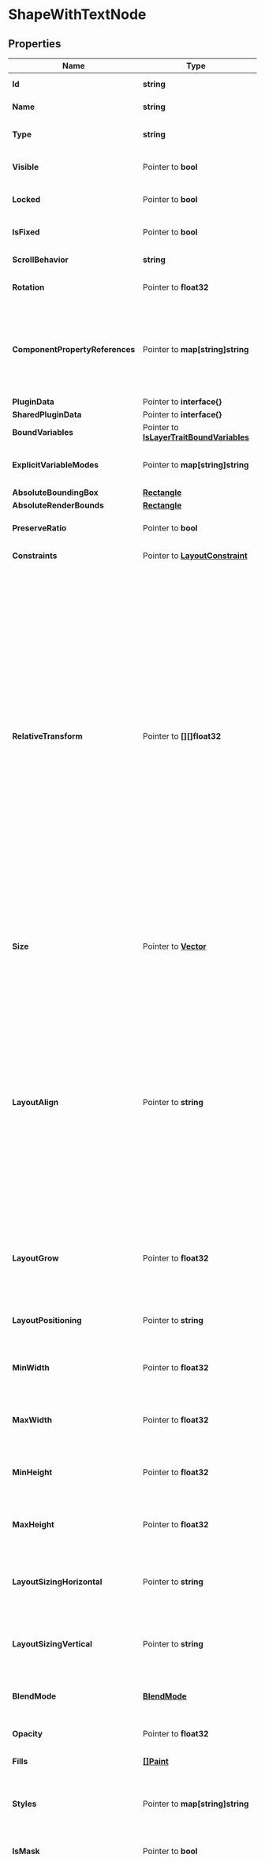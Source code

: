 # ShapeWithTextNode

## Properties

Name | Type | Description | Notes
------------ | ------------- | ------------- | -------------
**Id** | **string** | A string uniquely identifying this node within the document. | 
**Name** | **string** | The name given to the node by the user in the tool. | 
**Type** | **string** | The type of this node, represented by the string literal \&quot;SHAPE_WITH_TEXT\&quot; | 
**Visible** | Pointer to **bool** | Whether or not the node is visible on the canvas. | [optional] [default to true]
**Locked** | Pointer to **bool** | If true, layer is locked and cannot be edited | [optional] [default to false]
**IsFixed** | Pointer to **bool** | Whether the layer is fixed while the parent is scrolling | [optional] [default to false]
**ScrollBehavior** | **string** | How layer should be treated when the frame is resized | [default to "SCROLLS"]
**Rotation** | Pointer to **float32** | The rotation of the node, if not 0. | [optional] [default to 0]
**ComponentPropertyReferences** | Pointer to **map[string]string** | A mapping of a layer&#39;s property to component property name of component properties attached to this node. The component property name can be used to look up more information on the corresponding component&#39;s or component set&#39;s componentPropertyDefinitions. | [optional] 
**PluginData** | Pointer to **interface{}** |  | [optional] 
**SharedPluginData** | Pointer to **interface{}** |  | [optional] 
**BoundVariables** | Pointer to [**IsLayerTraitBoundVariables**](IsLayerTraitBoundVariables.md) |  | [optional] 
**ExplicitVariableModes** | Pointer to **map[string]string** | A mapping of variable collection ID to mode ID representing the explicitly set modes for this node. | [optional] 
**AbsoluteBoundingBox** | [**Rectangle**](Rectangle.md) |  | 
**AbsoluteRenderBounds** | [**Rectangle**](Rectangle.md) |  | 
**PreserveRatio** | Pointer to **bool** | Keep height and width constrained to same ratio. | [optional] [default to false]
**Constraints** | Pointer to [**LayoutConstraint**](LayoutConstraint.md) | Horizontal and vertical layout constraints for node. | [optional] 
**RelativeTransform** | Pointer to **[][]float32** | A transformation matrix is standard way in computer graphics to represent translation and rotation. These are the top two rows of a 3x3 matrix. The bottom row of the matrix is assumed to be [0, 0, 1]. This is known as an affine transform and is enough to represent translation, rotation, and skew.  The identity transform is [[1, 0, 0], [0, 1, 0]].  A translation matrix will typically look like:  &#x60;&#x60;&#x60; [[1, 0, tx],   [0, 1, ty]] &#x60;&#x60;&#x60;  and a rotation matrix will typically look like:  &#x60;&#x60;&#x60; [[cos(angle), sin(angle), 0],   [-sin(angle), cos(angle), 0]] &#x60;&#x60;&#x60;  Another way to think about this transform is as three vectors:  - The x axis (t[0][0], t[1][0]) - The y axis (t[0][1], t[1][1]) - The translation offset (t[0][2], t[1][2])  The most common usage of the Transform matrix is the &#x60;relativeTransform property&#x60;. This particular usage of the matrix has a few additional restrictions. The translation offset can take on any value but we do enforce that the axis vectors are unit vectors (i.e. have length 1). The axes are not required to be at 90° angles to each other. | [optional] 
**Size** | Pointer to [**Vector**](Vector.md) | Width and height of element. This is different from the width and height of the bounding box in that the absolute bounding box represents the element after scaling and rotation. Only present if &#x60;geometry&#x3D;paths&#x60; is passed. | [optional] 
**LayoutAlign** | Pointer to **string** |  Determines if the layer should stretch along the parent&#39;s counter axis. This property is only provided for direct children of auto-layout frames.  - &#x60;INHERIT&#x60; - &#x60;STRETCH&#x60;  In previous versions of auto layout, determined how the layer is aligned inside an auto-layout frame. This property is only provided for direct children of auto-layout frames.  - &#x60;MIN&#x60; - &#x60;CENTER&#x60; - &#x60;MAX&#x60; - &#x60;STRETCH&#x60;  In horizontal auto-layout frames, \&quot;MIN\&quot; and \&quot;MAX\&quot; correspond to \&quot;TOP\&quot; and \&quot;BOTTOM\&quot;. In vertical auto-layout frames, \&quot;MIN\&quot; and \&quot;MAX\&quot; correspond to \&quot;LEFT\&quot; and \&quot;RIGHT\&quot;. | [optional] 
**LayoutGrow** | Pointer to **float32** | This property is applicable only for direct children of auto-layout frames, ignored otherwise. Determines whether a layer should stretch along the parent&#39;s primary axis. A &#x60;0&#x60; corresponds to a fixed size and &#x60;1&#x60; corresponds to stretch. | [optional] [default to 0]
**LayoutPositioning** | Pointer to **string** | Determines whether a layer&#39;s size and position should be determined by auto-layout settings or manually adjustable. | [optional] [default to "AUTO"]
**MinWidth** | Pointer to **float32** | The minimum width of the frame. This property is only applicable for auto-layout frames or direct children of auto-layout frames. | [optional] [default to 0]
**MaxWidth** | Pointer to **float32** | The maximum width of the frame. This property is only applicable for auto-layout frames or direct children of auto-layout frames. | [optional] [default to 0]
**MinHeight** | Pointer to **float32** | The minimum height of the frame. This property is only applicable for auto-layout frames or direct children of auto-layout frames. | [optional] [default to 0]
**MaxHeight** | Pointer to **float32** | The maximum height of the frame. This property is only applicable for auto-layout frames or direct children of auto-layout frames. | [optional] [default to 0]
**LayoutSizingHorizontal** | Pointer to **string** | The horizontal sizing setting on this auto-layout frame or frame child. - &#x60;FIXED&#x60; - &#x60;HUG&#x60;: only valid on auto-layout frames and text nodes - &#x60;FILL&#x60;: only valid on auto-layout frame children | [optional] 
**LayoutSizingVertical** | Pointer to **string** | The vertical sizing setting on this auto-layout frame or frame child. - &#x60;FIXED&#x60; - &#x60;HUG&#x60;: only valid on auto-layout frames and text nodes - &#x60;FILL&#x60;: only valid on auto-layout frame children | [optional] 
**BlendMode** | [**BlendMode**](BlendMode.md) | How this node blends with nodes behind it in the scene (see blend mode section for more details) | 
**Opacity** | Pointer to **float32** | Opacity of the node | [optional] [default to 1]
**Fills** | [**[]Paint**](Paint.md) | An array of fill paints applied to the node. | 
**Styles** | Pointer to **map[string]string** | A mapping of a StyleType to style ID (see Style) of styles present on this node. The style ID can be used to look up more information about the style in the top-level styles field. | [optional] 
**IsMask** | Pointer to **bool** | Does this node mask sibling nodes in front of it? | [optional] [default to false]
**MaskType** | Pointer to **string** | If this layer is a mask, this property describes the operation used to mask the layer&#39;s siblings. The value may be one of the following:  - ALPHA: the mask node&#39;s alpha channel will be used to determine the opacity of each pixel in the masked result. - VECTOR: if the mask node has visible fill paints, every pixel inside the node&#39;s fill regions will be fully visible in the masked result. If the mask has visible stroke paints, every pixel inside the node&#39;s stroke regions will be fully visible in the masked result. - LUMINANCE: the luminance value of each pixel of the mask node will be used to determine the opacity of that pixel in the masked result. | [optional] 
**IsMaskOutline** | Pointer to **bool** | True if maskType is VECTOR. This field is deprecated; use maskType instead. | [optional] [default to false]
**Effects** | [**[]Effect**](Effect.md) | An array of effects attached to this node (see effects section for more details) | 
**ExportSettings** | Pointer to [**[]ExportSetting**](ExportSetting.md) | An array of export settings representing images to export from the node. | [optional] 
**Characters** | **string** | Text contained within a text box. | 
**CornerRadius** | Pointer to **float32** | Radius of each corner if a single radius is set for all corners | [optional] [default to 0]
**CornerSmoothing** | Pointer to **float32** | A value that lets you control how \&quot;smooth\&quot; the corners are. Ranges from 0 to 1. 0 is the default and means that the corner is perfectly circular. A value of 0.6 means the corner matches the iOS 7 \&quot;squircle\&quot; icon shape. Other values produce various other curves. | [optional] 
**RectangleCornerRadii** | Pointer to **[]float32** | Array of length 4 of the radius of each corner of the frame, starting in the top left and proceeding clockwise.  Values are given in the order top-left, top-right, bottom-right, bottom-left. | [optional] 
**Strokes** | Pointer to [**[]Paint**](Paint.md) | An array of stroke paints applied to the node. | [optional] 
**StrokeWeight** | Pointer to **float32** | The weight of strokes on the node. | [optional] [default to 1]
**StrokeAlign** | Pointer to **string** | Position of stroke relative to vector outline, as a string enum  - &#x60;INSIDE&#x60;: stroke drawn inside the shape boundary - &#x60;OUTSIDE&#x60;: stroke drawn outside the shape boundary - &#x60;CENTER&#x60;: stroke drawn centered along the shape boundary | [optional] 
**StrokeJoin** | Pointer to **string** | A string enum with value of \&quot;MITER\&quot;, \&quot;BEVEL\&quot;, or \&quot;ROUND\&quot;, describing how corners in vector paths are rendered. | [optional] [default to "MITER"]
**StrokeDashes** | Pointer to **[]float32** | An array of floating point numbers describing the pattern of dash length and gap lengths that the vector stroke will use when drawn.  For example a value of [1, 2] indicates that the stroke will be drawn with a dash of length 1 followed by a gap of length 2, repeated. | [optional] 
**ShapeType** | [**ShapeType**](ShapeType.md) | Geometric shape type. Most shape types have the same name as their tooltip but there are a few exceptions. ENG_DATABASE: Cylinder, ENG_QUEUE: Horizontal cylinder, ENG_FILE: File, ENG_FOLDER: Folder. | 

## Methods

### NewShapeWithTextNode

`func NewShapeWithTextNode(id string, name string, type_ string, scrollBehavior string, absoluteBoundingBox Rectangle, absoluteRenderBounds Rectangle, blendMode BlendMode, fills []Paint, effects []Effect, characters string, shapeType ShapeType, ) *ShapeWithTextNode`

NewShapeWithTextNode instantiates a new ShapeWithTextNode object
This constructor will assign default values to properties that have it defined,
and makes sure properties required by API are set, but the set of arguments
will change when the set of required properties is changed

### NewShapeWithTextNodeWithDefaults

`func NewShapeWithTextNodeWithDefaults() *ShapeWithTextNode`

NewShapeWithTextNodeWithDefaults instantiates a new ShapeWithTextNode object
This constructor will only assign default values to properties that have it defined,
but it doesn't guarantee that properties required by API are set

### GetId

`func (o *ShapeWithTextNode) GetId() string`

GetId returns the Id field if non-nil, zero value otherwise.

### GetIdOk

`func (o *ShapeWithTextNode) GetIdOk() (*string, bool)`

GetIdOk returns a tuple with the Id field if it's non-nil, zero value otherwise
and a boolean to check if the value has been set.

### SetId

`func (o *ShapeWithTextNode) SetId(v string)`

SetId sets Id field to given value.


### GetName

`func (o *ShapeWithTextNode) GetName() string`

GetName returns the Name field if non-nil, zero value otherwise.

### GetNameOk

`func (o *ShapeWithTextNode) GetNameOk() (*string, bool)`

GetNameOk returns a tuple with the Name field if it's non-nil, zero value otherwise
and a boolean to check if the value has been set.

### SetName

`func (o *ShapeWithTextNode) SetName(v string)`

SetName sets Name field to given value.


### GetType

`func (o *ShapeWithTextNode) GetType() string`

GetType returns the Type field if non-nil, zero value otherwise.

### GetTypeOk

`func (o *ShapeWithTextNode) GetTypeOk() (*string, bool)`

GetTypeOk returns a tuple with the Type field if it's non-nil, zero value otherwise
and a boolean to check if the value has been set.

### SetType

`func (o *ShapeWithTextNode) SetType(v string)`

SetType sets Type field to given value.


### GetVisible

`func (o *ShapeWithTextNode) GetVisible() bool`

GetVisible returns the Visible field if non-nil, zero value otherwise.

### GetVisibleOk

`func (o *ShapeWithTextNode) GetVisibleOk() (*bool, bool)`

GetVisibleOk returns a tuple with the Visible field if it's non-nil, zero value otherwise
and a boolean to check if the value has been set.

### SetVisible

`func (o *ShapeWithTextNode) SetVisible(v bool)`

SetVisible sets Visible field to given value.

### HasVisible

`func (o *ShapeWithTextNode) HasVisible() bool`

HasVisible returns a boolean if a field has been set.

### GetLocked

`func (o *ShapeWithTextNode) GetLocked() bool`

GetLocked returns the Locked field if non-nil, zero value otherwise.

### GetLockedOk

`func (o *ShapeWithTextNode) GetLockedOk() (*bool, bool)`

GetLockedOk returns a tuple with the Locked field if it's non-nil, zero value otherwise
and a boolean to check if the value has been set.

### SetLocked

`func (o *ShapeWithTextNode) SetLocked(v bool)`

SetLocked sets Locked field to given value.

### HasLocked

`func (o *ShapeWithTextNode) HasLocked() bool`

HasLocked returns a boolean if a field has been set.

### GetIsFixed

`func (o *ShapeWithTextNode) GetIsFixed() bool`

GetIsFixed returns the IsFixed field if non-nil, zero value otherwise.

### GetIsFixedOk

`func (o *ShapeWithTextNode) GetIsFixedOk() (*bool, bool)`

GetIsFixedOk returns a tuple with the IsFixed field if it's non-nil, zero value otherwise
and a boolean to check if the value has been set.

### SetIsFixed

`func (o *ShapeWithTextNode) SetIsFixed(v bool)`

SetIsFixed sets IsFixed field to given value.

### HasIsFixed

`func (o *ShapeWithTextNode) HasIsFixed() bool`

HasIsFixed returns a boolean if a field has been set.

### GetScrollBehavior

`func (o *ShapeWithTextNode) GetScrollBehavior() string`

GetScrollBehavior returns the ScrollBehavior field if non-nil, zero value otherwise.

### GetScrollBehaviorOk

`func (o *ShapeWithTextNode) GetScrollBehaviorOk() (*string, bool)`

GetScrollBehaviorOk returns a tuple with the ScrollBehavior field if it's non-nil, zero value otherwise
and a boolean to check if the value has been set.

### SetScrollBehavior

`func (o *ShapeWithTextNode) SetScrollBehavior(v string)`

SetScrollBehavior sets ScrollBehavior field to given value.


### GetRotation

`func (o *ShapeWithTextNode) GetRotation() float32`

GetRotation returns the Rotation field if non-nil, zero value otherwise.

### GetRotationOk

`func (o *ShapeWithTextNode) GetRotationOk() (*float32, bool)`

GetRotationOk returns a tuple with the Rotation field if it's non-nil, zero value otherwise
and a boolean to check if the value has been set.

### SetRotation

`func (o *ShapeWithTextNode) SetRotation(v float32)`

SetRotation sets Rotation field to given value.

### HasRotation

`func (o *ShapeWithTextNode) HasRotation() bool`

HasRotation returns a boolean if a field has been set.

### GetComponentPropertyReferences

`func (o *ShapeWithTextNode) GetComponentPropertyReferences() map[string]string`

GetComponentPropertyReferences returns the ComponentPropertyReferences field if non-nil, zero value otherwise.

### GetComponentPropertyReferencesOk

`func (o *ShapeWithTextNode) GetComponentPropertyReferencesOk() (*map[string]string, bool)`

GetComponentPropertyReferencesOk returns a tuple with the ComponentPropertyReferences field if it's non-nil, zero value otherwise
and a boolean to check if the value has been set.

### SetComponentPropertyReferences

`func (o *ShapeWithTextNode) SetComponentPropertyReferences(v map[string]string)`

SetComponentPropertyReferences sets ComponentPropertyReferences field to given value.

### HasComponentPropertyReferences

`func (o *ShapeWithTextNode) HasComponentPropertyReferences() bool`

HasComponentPropertyReferences returns a boolean if a field has been set.

### GetPluginData

`func (o *ShapeWithTextNode) GetPluginData() interface{}`

GetPluginData returns the PluginData field if non-nil, zero value otherwise.

### GetPluginDataOk

`func (o *ShapeWithTextNode) GetPluginDataOk() (*interface{}, bool)`

GetPluginDataOk returns a tuple with the PluginData field if it's non-nil, zero value otherwise
and a boolean to check if the value has been set.

### SetPluginData

`func (o *ShapeWithTextNode) SetPluginData(v interface{})`

SetPluginData sets PluginData field to given value.

### HasPluginData

`func (o *ShapeWithTextNode) HasPluginData() bool`

HasPluginData returns a boolean if a field has been set.

### SetPluginDataNil

`func (o *ShapeWithTextNode) SetPluginDataNil(b bool)`

 SetPluginDataNil sets the value for PluginData to be an explicit nil

### UnsetPluginData
`func (o *ShapeWithTextNode) UnsetPluginData()`

UnsetPluginData ensures that no value is present for PluginData, not even an explicit nil
### GetSharedPluginData

`func (o *ShapeWithTextNode) GetSharedPluginData() interface{}`

GetSharedPluginData returns the SharedPluginData field if non-nil, zero value otherwise.

### GetSharedPluginDataOk

`func (o *ShapeWithTextNode) GetSharedPluginDataOk() (*interface{}, bool)`

GetSharedPluginDataOk returns a tuple with the SharedPluginData field if it's non-nil, zero value otherwise
and a boolean to check if the value has been set.

### SetSharedPluginData

`func (o *ShapeWithTextNode) SetSharedPluginData(v interface{})`

SetSharedPluginData sets SharedPluginData field to given value.

### HasSharedPluginData

`func (o *ShapeWithTextNode) HasSharedPluginData() bool`

HasSharedPluginData returns a boolean if a field has been set.

### SetSharedPluginDataNil

`func (o *ShapeWithTextNode) SetSharedPluginDataNil(b bool)`

 SetSharedPluginDataNil sets the value for SharedPluginData to be an explicit nil

### UnsetSharedPluginData
`func (o *ShapeWithTextNode) UnsetSharedPluginData()`

UnsetSharedPluginData ensures that no value is present for SharedPluginData, not even an explicit nil
### GetBoundVariables

`func (o *ShapeWithTextNode) GetBoundVariables() IsLayerTraitBoundVariables`

GetBoundVariables returns the BoundVariables field if non-nil, zero value otherwise.

### GetBoundVariablesOk

`func (o *ShapeWithTextNode) GetBoundVariablesOk() (*IsLayerTraitBoundVariables, bool)`

GetBoundVariablesOk returns a tuple with the BoundVariables field if it's non-nil, zero value otherwise
and a boolean to check if the value has been set.

### SetBoundVariables

`func (o *ShapeWithTextNode) SetBoundVariables(v IsLayerTraitBoundVariables)`

SetBoundVariables sets BoundVariables field to given value.

### HasBoundVariables

`func (o *ShapeWithTextNode) HasBoundVariables() bool`

HasBoundVariables returns a boolean if a field has been set.

### GetExplicitVariableModes

`func (o *ShapeWithTextNode) GetExplicitVariableModes() map[string]string`

GetExplicitVariableModes returns the ExplicitVariableModes field if non-nil, zero value otherwise.

### GetExplicitVariableModesOk

`func (o *ShapeWithTextNode) GetExplicitVariableModesOk() (*map[string]string, bool)`

GetExplicitVariableModesOk returns a tuple with the ExplicitVariableModes field if it's non-nil, zero value otherwise
and a boolean to check if the value has been set.

### SetExplicitVariableModes

`func (o *ShapeWithTextNode) SetExplicitVariableModes(v map[string]string)`

SetExplicitVariableModes sets ExplicitVariableModes field to given value.

### HasExplicitVariableModes

`func (o *ShapeWithTextNode) HasExplicitVariableModes() bool`

HasExplicitVariableModes returns a boolean if a field has been set.

### GetAbsoluteBoundingBox

`func (o *ShapeWithTextNode) GetAbsoluteBoundingBox() Rectangle`

GetAbsoluteBoundingBox returns the AbsoluteBoundingBox field if non-nil, zero value otherwise.

### GetAbsoluteBoundingBoxOk

`func (o *ShapeWithTextNode) GetAbsoluteBoundingBoxOk() (*Rectangle, bool)`

GetAbsoluteBoundingBoxOk returns a tuple with the AbsoluteBoundingBox field if it's non-nil, zero value otherwise
and a boolean to check if the value has been set.

### SetAbsoluteBoundingBox

`func (o *ShapeWithTextNode) SetAbsoluteBoundingBox(v Rectangle)`

SetAbsoluteBoundingBox sets AbsoluteBoundingBox field to given value.


### GetAbsoluteRenderBounds

`func (o *ShapeWithTextNode) GetAbsoluteRenderBounds() Rectangle`

GetAbsoluteRenderBounds returns the AbsoluteRenderBounds field if non-nil, zero value otherwise.

### GetAbsoluteRenderBoundsOk

`func (o *ShapeWithTextNode) GetAbsoluteRenderBoundsOk() (*Rectangle, bool)`

GetAbsoluteRenderBoundsOk returns a tuple with the AbsoluteRenderBounds field if it's non-nil, zero value otherwise
and a boolean to check if the value has been set.

### SetAbsoluteRenderBounds

`func (o *ShapeWithTextNode) SetAbsoluteRenderBounds(v Rectangle)`

SetAbsoluteRenderBounds sets AbsoluteRenderBounds field to given value.


### GetPreserveRatio

`func (o *ShapeWithTextNode) GetPreserveRatio() bool`

GetPreserveRatio returns the PreserveRatio field if non-nil, zero value otherwise.

### GetPreserveRatioOk

`func (o *ShapeWithTextNode) GetPreserveRatioOk() (*bool, bool)`

GetPreserveRatioOk returns a tuple with the PreserveRatio field if it's non-nil, zero value otherwise
and a boolean to check if the value has been set.

### SetPreserveRatio

`func (o *ShapeWithTextNode) SetPreserveRatio(v bool)`

SetPreserveRatio sets PreserveRatio field to given value.

### HasPreserveRatio

`func (o *ShapeWithTextNode) HasPreserveRatio() bool`

HasPreserveRatio returns a boolean if a field has been set.

### GetConstraints

`func (o *ShapeWithTextNode) GetConstraints() LayoutConstraint`

GetConstraints returns the Constraints field if non-nil, zero value otherwise.

### GetConstraintsOk

`func (o *ShapeWithTextNode) GetConstraintsOk() (*LayoutConstraint, bool)`

GetConstraintsOk returns a tuple with the Constraints field if it's non-nil, zero value otherwise
and a boolean to check if the value has been set.

### SetConstraints

`func (o *ShapeWithTextNode) SetConstraints(v LayoutConstraint)`

SetConstraints sets Constraints field to given value.

### HasConstraints

`func (o *ShapeWithTextNode) HasConstraints() bool`

HasConstraints returns a boolean if a field has been set.

### GetRelativeTransform

`func (o *ShapeWithTextNode) GetRelativeTransform() [][]float32`

GetRelativeTransform returns the RelativeTransform field if non-nil, zero value otherwise.

### GetRelativeTransformOk

`func (o *ShapeWithTextNode) GetRelativeTransformOk() (*[][]float32, bool)`

GetRelativeTransformOk returns a tuple with the RelativeTransform field if it's non-nil, zero value otherwise
and a boolean to check if the value has been set.

### SetRelativeTransform

`func (o *ShapeWithTextNode) SetRelativeTransform(v [][]float32)`

SetRelativeTransform sets RelativeTransform field to given value.

### HasRelativeTransform

`func (o *ShapeWithTextNode) HasRelativeTransform() bool`

HasRelativeTransform returns a boolean if a field has been set.

### GetSize

`func (o *ShapeWithTextNode) GetSize() Vector`

GetSize returns the Size field if non-nil, zero value otherwise.

### GetSizeOk

`func (o *ShapeWithTextNode) GetSizeOk() (*Vector, bool)`

GetSizeOk returns a tuple with the Size field if it's non-nil, zero value otherwise
and a boolean to check if the value has been set.

### SetSize

`func (o *ShapeWithTextNode) SetSize(v Vector)`

SetSize sets Size field to given value.

### HasSize

`func (o *ShapeWithTextNode) HasSize() bool`

HasSize returns a boolean if a field has been set.

### GetLayoutAlign

`func (o *ShapeWithTextNode) GetLayoutAlign() string`

GetLayoutAlign returns the LayoutAlign field if non-nil, zero value otherwise.

### GetLayoutAlignOk

`func (o *ShapeWithTextNode) GetLayoutAlignOk() (*string, bool)`

GetLayoutAlignOk returns a tuple with the LayoutAlign field if it's non-nil, zero value otherwise
and a boolean to check if the value has been set.

### SetLayoutAlign

`func (o *ShapeWithTextNode) SetLayoutAlign(v string)`

SetLayoutAlign sets LayoutAlign field to given value.

### HasLayoutAlign

`func (o *ShapeWithTextNode) HasLayoutAlign() bool`

HasLayoutAlign returns a boolean if a field has been set.

### GetLayoutGrow

`func (o *ShapeWithTextNode) GetLayoutGrow() float32`

GetLayoutGrow returns the LayoutGrow field if non-nil, zero value otherwise.

### GetLayoutGrowOk

`func (o *ShapeWithTextNode) GetLayoutGrowOk() (*float32, bool)`

GetLayoutGrowOk returns a tuple with the LayoutGrow field if it's non-nil, zero value otherwise
and a boolean to check if the value has been set.

### SetLayoutGrow

`func (o *ShapeWithTextNode) SetLayoutGrow(v float32)`

SetLayoutGrow sets LayoutGrow field to given value.

### HasLayoutGrow

`func (o *ShapeWithTextNode) HasLayoutGrow() bool`

HasLayoutGrow returns a boolean if a field has been set.

### GetLayoutPositioning

`func (o *ShapeWithTextNode) GetLayoutPositioning() string`

GetLayoutPositioning returns the LayoutPositioning field if non-nil, zero value otherwise.

### GetLayoutPositioningOk

`func (o *ShapeWithTextNode) GetLayoutPositioningOk() (*string, bool)`

GetLayoutPositioningOk returns a tuple with the LayoutPositioning field if it's non-nil, zero value otherwise
and a boolean to check if the value has been set.

### SetLayoutPositioning

`func (o *ShapeWithTextNode) SetLayoutPositioning(v string)`

SetLayoutPositioning sets LayoutPositioning field to given value.

### HasLayoutPositioning

`func (o *ShapeWithTextNode) HasLayoutPositioning() bool`

HasLayoutPositioning returns a boolean if a field has been set.

### GetMinWidth

`func (o *ShapeWithTextNode) GetMinWidth() float32`

GetMinWidth returns the MinWidth field if non-nil, zero value otherwise.

### GetMinWidthOk

`func (o *ShapeWithTextNode) GetMinWidthOk() (*float32, bool)`

GetMinWidthOk returns a tuple with the MinWidth field if it's non-nil, zero value otherwise
and a boolean to check if the value has been set.

### SetMinWidth

`func (o *ShapeWithTextNode) SetMinWidth(v float32)`

SetMinWidth sets MinWidth field to given value.

### HasMinWidth

`func (o *ShapeWithTextNode) HasMinWidth() bool`

HasMinWidth returns a boolean if a field has been set.

### GetMaxWidth

`func (o *ShapeWithTextNode) GetMaxWidth() float32`

GetMaxWidth returns the MaxWidth field if non-nil, zero value otherwise.

### GetMaxWidthOk

`func (o *ShapeWithTextNode) GetMaxWidthOk() (*float32, bool)`

GetMaxWidthOk returns a tuple with the MaxWidth field if it's non-nil, zero value otherwise
and a boolean to check if the value has been set.

### SetMaxWidth

`func (o *ShapeWithTextNode) SetMaxWidth(v float32)`

SetMaxWidth sets MaxWidth field to given value.

### HasMaxWidth

`func (o *ShapeWithTextNode) HasMaxWidth() bool`

HasMaxWidth returns a boolean if a field has been set.

### GetMinHeight

`func (o *ShapeWithTextNode) GetMinHeight() float32`

GetMinHeight returns the MinHeight field if non-nil, zero value otherwise.

### GetMinHeightOk

`func (o *ShapeWithTextNode) GetMinHeightOk() (*float32, bool)`

GetMinHeightOk returns a tuple with the MinHeight field if it's non-nil, zero value otherwise
and a boolean to check if the value has been set.

### SetMinHeight

`func (o *ShapeWithTextNode) SetMinHeight(v float32)`

SetMinHeight sets MinHeight field to given value.

### HasMinHeight

`func (o *ShapeWithTextNode) HasMinHeight() bool`

HasMinHeight returns a boolean if a field has been set.

### GetMaxHeight

`func (o *ShapeWithTextNode) GetMaxHeight() float32`

GetMaxHeight returns the MaxHeight field if non-nil, zero value otherwise.

### GetMaxHeightOk

`func (o *ShapeWithTextNode) GetMaxHeightOk() (*float32, bool)`

GetMaxHeightOk returns a tuple with the MaxHeight field if it's non-nil, zero value otherwise
and a boolean to check if the value has been set.

### SetMaxHeight

`func (o *ShapeWithTextNode) SetMaxHeight(v float32)`

SetMaxHeight sets MaxHeight field to given value.

### HasMaxHeight

`func (o *ShapeWithTextNode) HasMaxHeight() bool`

HasMaxHeight returns a boolean if a field has been set.

### GetLayoutSizingHorizontal

`func (o *ShapeWithTextNode) GetLayoutSizingHorizontal() string`

GetLayoutSizingHorizontal returns the LayoutSizingHorizontal field if non-nil, zero value otherwise.

### GetLayoutSizingHorizontalOk

`func (o *ShapeWithTextNode) GetLayoutSizingHorizontalOk() (*string, bool)`

GetLayoutSizingHorizontalOk returns a tuple with the LayoutSizingHorizontal field if it's non-nil, zero value otherwise
and a boolean to check if the value has been set.

### SetLayoutSizingHorizontal

`func (o *ShapeWithTextNode) SetLayoutSizingHorizontal(v string)`

SetLayoutSizingHorizontal sets LayoutSizingHorizontal field to given value.

### HasLayoutSizingHorizontal

`func (o *ShapeWithTextNode) HasLayoutSizingHorizontal() bool`

HasLayoutSizingHorizontal returns a boolean if a field has been set.

### GetLayoutSizingVertical

`func (o *ShapeWithTextNode) GetLayoutSizingVertical() string`

GetLayoutSizingVertical returns the LayoutSizingVertical field if non-nil, zero value otherwise.

### GetLayoutSizingVerticalOk

`func (o *ShapeWithTextNode) GetLayoutSizingVerticalOk() (*string, bool)`

GetLayoutSizingVerticalOk returns a tuple with the LayoutSizingVertical field if it's non-nil, zero value otherwise
and a boolean to check if the value has been set.

### SetLayoutSizingVertical

`func (o *ShapeWithTextNode) SetLayoutSizingVertical(v string)`

SetLayoutSizingVertical sets LayoutSizingVertical field to given value.

### HasLayoutSizingVertical

`func (o *ShapeWithTextNode) HasLayoutSizingVertical() bool`

HasLayoutSizingVertical returns a boolean if a field has been set.

### GetBlendMode

`func (o *ShapeWithTextNode) GetBlendMode() BlendMode`

GetBlendMode returns the BlendMode field if non-nil, zero value otherwise.

### GetBlendModeOk

`func (o *ShapeWithTextNode) GetBlendModeOk() (*BlendMode, bool)`

GetBlendModeOk returns a tuple with the BlendMode field if it's non-nil, zero value otherwise
and a boolean to check if the value has been set.

### SetBlendMode

`func (o *ShapeWithTextNode) SetBlendMode(v BlendMode)`

SetBlendMode sets BlendMode field to given value.


### GetOpacity

`func (o *ShapeWithTextNode) GetOpacity() float32`

GetOpacity returns the Opacity field if non-nil, zero value otherwise.

### GetOpacityOk

`func (o *ShapeWithTextNode) GetOpacityOk() (*float32, bool)`

GetOpacityOk returns a tuple with the Opacity field if it's non-nil, zero value otherwise
and a boolean to check if the value has been set.

### SetOpacity

`func (o *ShapeWithTextNode) SetOpacity(v float32)`

SetOpacity sets Opacity field to given value.

### HasOpacity

`func (o *ShapeWithTextNode) HasOpacity() bool`

HasOpacity returns a boolean if a field has been set.

### GetFills

`func (o *ShapeWithTextNode) GetFills() []Paint`

GetFills returns the Fills field if non-nil, zero value otherwise.

### GetFillsOk

`func (o *ShapeWithTextNode) GetFillsOk() (*[]Paint, bool)`

GetFillsOk returns a tuple with the Fills field if it's non-nil, zero value otherwise
and a boolean to check if the value has been set.

### SetFills

`func (o *ShapeWithTextNode) SetFills(v []Paint)`

SetFills sets Fills field to given value.


### GetStyles

`func (o *ShapeWithTextNode) GetStyles() map[string]string`

GetStyles returns the Styles field if non-nil, zero value otherwise.

### GetStylesOk

`func (o *ShapeWithTextNode) GetStylesOk() (*map[string]string, bool)`

GetStylesOk returns a tuple with the Styles field if it's non-nil, zero value otherwise
and a boolean to check if the value has been set.

### SetStyles

`func (o *ShapeWithTextNode) SetStyles(v map[string]string)`

SetStyles sets Styles field to given value.

### HasStyles

`func (o *ShapeWithTextNode) HasStyles() bool`

HasStyles returns a boolean if a field has been set.

### GetIsMask

`func (o *ShapeWithTextNode) GetIsMask() bool`

GetIsMask returns the IsMask field if non-nil, zero value otherwise.

### GetIsMaskOk

`func (o *ShapeWithTextNode) GetIsMaskOk() (*bool, bool)`

GetIsMaskOk returns a tuple with the IsMask field if it's non-nil, zero value otherwise
and a boolean to check if the value has been set.

### SetIsMask

`func (o *ShapeWithTextNode) SetIsMask(v bool)`

SetIsMask sets IsMask field to given value.

### HasIsMask

`func (o *ShapeWithTextNode) HasIsMask() bool`

HasIsMask returns a boolean if a field has been set.

### GetMaskType

`func (o *ShapeWithTextNode) GetMaskType() string`

GetMaskType returns the MaskType field if non-nil, zero value otherwise.

### GetMaskTypeOk

`func (o *ShapeWithTextNode) GetMaskTypeOk() (*string, bool)`

GetMaskTypeOk returns a tuple with the MaskType field if it's non-nil, zero value otherwise
and a boolean to check if the value has been set.

### SetMaskType

`func (o *ShapeWithTextNode) SetMaskType(v string)`

SetMaskType sets MaskType field to given value.

### HasMaskType

`func (o *ShapeWithTextNode) HasMaskType() bool`

HasMaskType returns a boolean if a field has been set.

### GetIsMaskOutline

`func (o *ShapeWithTextNode) GetIsMaskOutline() bool`

GetIsMaskOutline returns the IsMaskOutline field if non-nil, zero value otherwise.

### GetIsMaskOutlineOk

`func (o *ShapeWithTextNode) GetIsMaskOutlineOk() (*bool, bool)`

GetIsMaskOutlineOk returns a tuple with the IsMaskOutline field if it's non-nil, zero value otherwise
and a boolean to check if the value has been set.

### SetIsMaskOutline

`func (o *ShapeWithTextNode) SetIsMaskOutline(v bool)`

SetIsMaskOutline sets IsMaskOutline field to given value.

### HasIsMaskOutline

`func (o *ShapeWithTextNode) HasIsMaskOutline() bool`

HasIsMaskOutline returns a boolean if a field has been set.

### GetEffects

`func (o *ShapeWithTextNode) GetEffects() []Effect`

GetEffects returns the Effects field if non-nil, zero value otherwise.

### GetEffectsOk

`func (o *ShapeWithTextNode) GetEffectsOk() (*[]Effect, bool)`

GetEffectsOk returns a tuple with the Effects field if it's non-nil, zero value otherwise
and a boolean to check if the value has been set.

### SetEffects

`func (o *ShapeWithTextNode) SetEffects(v []Effect)`

SetEffects sets Effects field to given value.


### GetExportSettings

`func (o *ShapeWithTextNode) GetExportSettings() []ExportSetting`

GetExportSettings returns the ExportSettings field if non-nil, zero value otherwise.

### GetExportSettingsOk

`func (o *ShapeWithTextNode) GetExportSettingsOk() (*[]ExportSetting, bool)`

GetExportSettingsOk returns a tuple with the ExportSettings field if it's non-nil, zero value otherwise
and a boolean to check if the value has been set.

### SetExportSettings

`func (o *ShapeWithTextNode) SetExportSettings(v []ExportSetting)`

SetExportSettings sets ExportSettings field to given value.

### HasExportSettings

`func (o *ShapeWithTextNode) HasExportSettings() bool`

HasExportSettings returns a boolean if a field has been set.

### GetCharacters

`func (o *ShapeWithTextNode) GetCharacters() string`

GetCharacters returns the Characters field if non-nil, zero value otherwise.

### GetCharactersOk

`func (o *ShapeWithTextNode) GetCharactersOk() (*string, bool)`

GetCharactersOk returns a tuple with the Characters field if it's non-nil, zero value otherwise
and a boolean to check if the value has been set.

### SetCharacters

`func (o *ShapeWithTextNode) SetCharacters(v string)`

SetCharacters sets Characters field to given value.


### GetCornerRadius

`func (o *ShapeWithTextNode) GetCornerRadius() float32`

GetCornerRadius returns the CornerRadius field if non-nil, zero value otherwise.

### GetCornerRadiusOk

`func (o *ShapeWithTextNode) GetCornerRadiusOk() (*float32, bool)`

GetCornerRadiusOk returns a tuple with the CornerRadius field if it's non-nil, zero value otherwise
and a boolean to check if the value has been set.

### SetCornerRadius

`func (o *ShapeWithTextNode) SetCornerRadius(v float32)`

SetCornerRadius sets CornerRadius field to given value.

### HasCornerRadius

`func (o *ShapeWithTextNode) HasCornerRadius() bool`

HasCornerRadius returns a boolean if a field has been set.

### GetCornerSmoothing

`func (o *ShapeWithTextNode) GetCornerSmoothing() float32`

GetCornerSmoothing returns the CornerSmoothing field if non-nil, zero value otherwise.

### GetCornerSmoothingOk

`func (o *ShapeWithTextNode) GetCornerSmoothingOk() (*float32, bool)`

GetCornerSmoothingOk returns a tuple with the CornerSmoothing field if it's non-nil, zero value otherwise
and a boolean to check if the value has been set.

### SetCornerSmoothing

`func (o *ShapeWithTextNode) SetCornerSmoothing(v float32)`

SetCornerSmoothing sets CornerSmoothing field to given value.

### HasCornerSmoothing

`func (o *ShapeWithTextNode) HasCornerSmoothing() bool`

HasCornerSmoothing returns a boolean if a field has been set.

### GetRectangleCornerRadii

`func (o *ShapeWithTextNode) GetRectangleCornerRadii() []float32`

GetRectangleCornerRadii returns the RectangleCornerRadii field if non-nil, zero value otherwise.

### GetRectangleCornerRadiiOk

`func (o *ShapeWithTextNode) GetRectangleCornerRadiiOk() (*[]float32, bool)`

GetRectangleCornerRadiiOk returns a tuple with the RectangleCornerRadii field if it's non-nil, zero value otherwise
and a boolean to check if the value has been set.

### SetRectangleCornerRadii

`func (o *ShapeWithTextNode) SetRectangleCornerRadii(v []float32)`

SetRectangleCornerRadii sets RectangleCornerRadii field to given value.

### HasRectangleCornerRadii

`func (o *ShapeWithTextNode) HasRectangleCornerRadii() bool`

HasRectangleCornerRadii returns a boolean if a field has been set.

### GetStrokes

`func (o *ShapeWithTextNode) GetStrokes() []Paint`

GetStrokes returns the Strokes field if non-nil, zero value otherwise.

### GetStrokesOk

`func (o *ShapeWithTextNode) GetStrokesOk() (*[]Paint, bool)`

GetStrokesOk returns a tuple with the Strokes field if it's non-nil, zero value otherwise
and a boolean to check if the value has been set.

### SetStrokes

`func (o *ShapeWithTextNode) SetStrokes(v []Paint)`

SetStrokes sets Strokes field to given value.

### HasStrokes

`func (o *ShapeWithTextNode) HasStrokes() bool`

HasStrokes returns a boolean if a field has been set.

### GetStrokeWeight

`func (o *ShapeWithTextNode) GetStrokeWeight() float32`

GetStrokeWeight returns the StrokeWeight field if non-nil, zero value otherwise.

### GetStrokeWeightOk

`func (o *ShapeWithTextNode) GetStrokeWeightOk() (*float32, bool)`

GetStrokeWeightOk returns a tuple with the StrokeWeight field if it's non-nil, zero value otherwise
and a boolean to check if the value has been set.

### SetStrokeWeight

`func (o *ShapeWithTextNode) SetStrokeWeight(v float32)`

SetStrokeWeight sets StrokeWeight field to given value.

### HasStrokeWeight

`func (o *ShapeWithTextNode) HasStrokeWeight() bool`

HasStrokeWeight returns a boolean if a field has been set.

### GetStrokeAlign

`func (o *ShapeWithTextNode) GetStrokeAlign() string`

GetStrokeAlign returns the StrokeAlign field if non-nil, zero value otherwise.

### GetStrokeAlignOk

`func (o *ShapeWithTextNode) GetStrokeAlignOk() (*string, bool)`

GetStrokeAlignOk returns a tuple with the StrokeAlign field if it's non-nil, zero value otherwise
and a boolean to check if the value has been set.

### SetStrokeAlign

`func (o *ShapeWithTextNode) SetStrokeAlign(v string)`

SetStrokeAlign sets StrokeAlign field to given value.

### HasStrokeAlign

`func (o *ShapeWithTextNode) HasStrokeAlign() bool`

HasStrokeAlign returns a boolean if a field has been set.

### GetStrokeJoin

`func (o *ShapeWithTextNode) GetStrokeJoin() string`

GetStrokeJoin returns the StrokeJoin field if non-nil, zero value otherwise.

### GetStrokeJoinOk

`func (o *ShapeWithTextNode) GetStrokeJoinOk() (*string, bool)`

GetStrokeJoinOk returns a tuple with the StrokeJoin field if it's non-nil, zero value otherwise
and a boolean to check if the value has been set.

### SetStrokeJoin

`func (o *ShapeWithTextNode) SetStrokeJoin(v string)`

SetStrokeJoin sets StrokeJoin field to given value.

### HasStrokeJoin

`func (o *ShapeWithTextNode) HasStrokeJoin() bool`

HasStrokeJoin returns a boolean if a field has been set.

### GetStrokeDashes

`func (o *ShapeWithTextNode) GetStrokeDashes() []float32`

GetStrokeDashes returns the StrokeDashes field if non-nil, zero value otherwise.

### GetStrokeDashesOk

`func (o *ShapeWithTextNode) GetStrokeDashesOk() (*[]float32, bool)`

GetStrokeDashesOk returns a tuple with the StrokeDashes field if it's non-nil, zero value otherwise
and a boolean to check if the value has been set.

### SetStrokeDashes

`func (o *ShapeWithTextNode) SetStrokeDashes(v []float32)`

SetStrokeDashes sets StrokeDashes field to given value.

### HasStrokeDashes

`func (o *ShapeWithTextNode) HasStrokeDashes() bool`

HasStrokeDashes returns a boolean if a field has been set.

### GetShapeType

`func (o *ShapeWithTextNode) GetShapeType() ShapeType`

GetShapeType returns the ShapeType field if non-nil, zero value otherwise.

### GetShapeTypeOk

`func (o *ShapeWithTextNode) GetShapeTypeOk() (*ShapeType, bool)`

GetShapeTypeOk returns a tuple with the ShapeType field if it's non-nil, zero value otherwise
and a boolean to check if the value has been set.

### SetShapeType

`func (o *ShapeWithTextNode) SetShapeType(v ShapeType)`

SetShapeType sets ShapeType field to given value.



[[Back to Model list]](../README.md#documentation-for-models) [[Back to API list]](../README.md#documentation-for-api-endpoints) [[Back to README]](../README.md)


